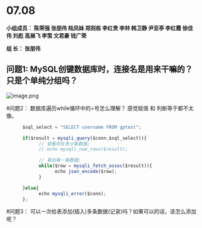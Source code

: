# **07.08**

**小组成员： 陈荣强 张朋伟 陆凤妹  郑则栋 李红贵 李林 韩卫静 尹亚亭 李红霞  徐佳伟  刘彪  高展飞 李策  文君豪 钱广荣**

**组       长： 张朋伟**


## 问题1: MySQL创键数据库时，连接名是用来干嘛的？只是个单纯分组吗？
![image.png](https://upload-images.jianshu.io/upload_images/2845301-bcccfe89f42d841d.png?imageMogr2/auto-orient/strip%7CimageView2/2/w/1240)



#问题2： 数据库遍历while循环中的=号怎么理解？ 感觉赋值 和 判断等于都不太像。
```javascript
      $sql_select = "SELECT username FROM gptest";

      if($result = mysqli_query($conn,$sql_select)){
            // 查看存在多少条数据;
            // echo mysqli_num_rows($result);

            // 拿出每一条数据;
            while($row = mysqli_fetch_assoc($result)){
                  echo json_encode($row);
            }

      }else{
            echo mysqli_error($conn);
      };
```


#问题3： 可以一次给表添加(插入)多条数据(记录)吗？如果可以的话，该怎么添加呢？